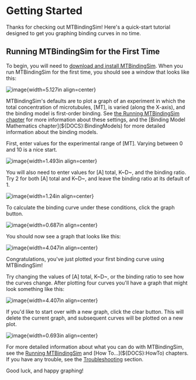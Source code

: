 # Getting Started

Thanks for checking out MTBindingSim! Here's a quick-start tutorial designed to get you graphing binding curves in no time.

## Running MTBindingSim for the First Time

To begin, you will need to [download and install MTBindingSim](http://code.google.com/p/mtbindingsim/wiki/Download?tm=2). When you run MTBindingSim for the first time, you should see a window that looks like this:

![image](${IMAGES}/gettingstarted-open){width=5.127in align=center}

MTBindingSim's defaults are to plot a graph of an experiment in which the total concentration of microtubules, [MT], is varied (along the X-axis), and the binding model is first-order binding. See [the Running MTBindingSim chapter](${DOCS}:RunningMTBindingSim) for more information about these settings, and the [Binding Model Mathematics chapter](${DOCS}:BindingModels) for more detailed information about the binding models.

First, enter values for the experimental range of [MT]. Varying between 0 and 10 is a nice start.

![image](${IMAGES}/gettingstarted-mtrange){width=1.493in align=center}

You will also need to enter values for [A] total, K~D~, and the binding ratio. Try 2 for both [A] total and K~D~, and leave the binding ratio at its default of 1.

![image](${IMAGES}/gettingstarted-parameters){width=1.24in align=center}

To calculate the binding curve under these conditions, click the graph button.

![image](${IMAGES}/gettingstarted-graphbutton){width=0.687in align=center}

You should now see a graph that looks like this:

![image](${IMAGES}/gettingstarted-graph1){width=4.047in align=center}

Congratulations, you've just plotted your first binding curve using MTBindingSim!

Try changing the values of [A] total, K~D~, or the binding ratio to see how the curves change. After plotting four curves you'll have a graph that might look something like this:

![image]($(IMAGES)/gettingstarted-4curves){width=4.407in align=center}

If you'd like to start over with a new graph, click the clear button. This will delete the current graph, and subsequent curves will be plotted on a new plot.

![image]($(IMAGES)/gettingstarted-clearbutton){width=0.693in align=center}

For more detailed information about what you can do with MTBindingSim, see the [Running MTBindingSim](${DOCS}:RunningMTBindingSim) and [How To...](${DOCS}:HowTo) chapters. If you have any trouble, see the [Troubleshooting](${DOCS}:Troubleshooting) section.

Good luck, and happy graphing!
